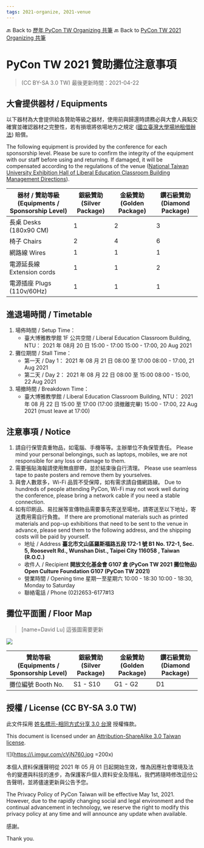 ```yaml
---
tags: 2021-organize, 2021-venue
---
```


🔙 Back to [歷年 PyCon TW Organizing 共筆](/ryPr7SFyP/%2FHM5mHCFKQCu7-W5ea8ITcw%3Fview)
🔙 Back to [PyCon TW 2021 Organizing 共筆](/Wb9vQrfJQk-5tPoPR23hwA)

# PyCon TW 2021 贊助攤位注意事項

> (CC BY-SA 3.0 TW) 
> 最後更新時間：2021-04-22

## 大會提供器材 / Equipments

以下器材為大會提供給各贊助等級之器材，使用前與歸還時請務必與大會人員點交確實並確認器材之完整性，若有損壞將依場地方之規定 ([國立臺灣大學場地租借辦法](http://www.aca.ntu.edu.tw/curri/statute/%E5%8D%9A%E9%9B%85%E6%95%99%E5%AD%B8%E9%A4%A8%E8%97%9D%E6%96%87%E7%A9%BA%E9%96%93%E5%80%9F%E7%94%A8%E7%AE%A1%E7%90%86%E8%A6%81%E9%BB%9E.pdf)) 賠償。

The following equipment is provided by the conference for each sponsorship level. Please be sure to confirm the integrity of the equipment with our staff before using and returning. If damaged, it will be compensated according to the regulations of the venue ([National Taiwan University Exhibition Hall of Liberal Education Classroom Building Management Directions](http://www.aca.ntu.edu.tw/curri/statute/%E5%8D%9A%E9%9B%85%E6%95%99%E5%AD%B8%E9%A4%A8%E8%97%9D%E6%96%87%E7%A9%BA%E9%96%93%E5%80%9F%E7%94%A8%E7%AE%A1%E7%90%86%E8%A6%81%E9%BB%9E.pdf)).

| 器材 / 贊助等級 </br>(Equipments / Sponsorship Level) | 銀級贊助 </br>(Silver Package) | 金級贊助 </br>(Golden Package) | 鑽石級贊助 </br>(Diamond Package)
|---|---|---|---|
| 長桌 Desks (180x90 CM) | 1 | 2 | 3 |
| 椅子 Chairs | 2 | 4 | 6 |
| 網路線 Wires | 1 | 1 | 1 |
| 電源延長線 Extension cords | 1 | 1 | 2 |
| 電源插座 Plugs (110v/60Hz) | 1 | 1 | 1 |

## 進退場時間 / Timetable

1. 場佈時間 / Setup Time：
    - 臺大博雅教學館 1F 公共空間 / Liberal Education Classroom Building, NTU：
        2021 年 08月 20 日 15:00 - 17:00
        15:00 - 17:00, 20 Aug 2021
2. 攤位期間 / Stall Time：
    - 第一天 / Day 1：
        2021 年 08 月 21 日 08:00 至 17:00
        08:00 - 17:00, 21 Aug 2021
    - 第二天 / Day 2：
        2021 年 08 月 22 日 08:00 至 15:00
        08:00 - 15:00, 22 Aug 2021
3. 場撤時間 / Breakdown Time：
	- 臺大博雅教學館 / Liberal Education Classroom Building, NTU：
        2021 年 08 月 22 日 15:00 至 17:00 (17:00 須撤離完畢)
        15:00 - 17:00, 22 Aug 2021 (must leave at 17:00)

## 注意事項 / Notice

1. 請自行保管貴重物品，如電腦、手機等等。主辦單位不負保管責任。
    Please mind your personal belongings, such as laptops, mobiles, we are not responsible for any loss or damage to them.
2. 需要張貼海報請使用無痕膠帶，並於結束後自行清理。
    Please use seamless tape to paste posters and remove them by yourselves.
3. 與會人數眾多，Wi-Fi 品質不受保障，如有需求請自備網路線。
    Due to hundreds of people attending PyCon, Wi-Fi may not work well during the conference, please bring a network cable if you need a stable connection.
4. 如有印刷品、易拉展等宣傳物品需要事先寄送至場地，請寄送至以下地址，寄送費用需自行負擔。
    If there are promotional materials such as printed materials and pop-up exhibitions that need to be sent to the venue in advance, please send them to the following address, and the shipping costs will be paid by yourself.
	- 地址 / Address
        **臺北市文山區羅斯福路五段 172-1 號 B1**
        **No. 172-1, Sec. 5, Roosevelt Rd., Wunshan Dist., Taipei City 116058 , Taiwan (R.O.C.)**
	- 收件人 / Recipient
	    **開放文化基金會 G107 倉 (PyCon TW 2021 攤位物品)**
        **Open Culture Foundation G107 (PyCon TW 2021)**
    - 營業時間 / Opening time
        星期一至星期六 10:00 - 18:30
        10:00 - 18:30, Monday to Saturday 
	- 聯絡電話 / Phone
        (02)2653-6177#13


## 攤位平面圖 / Floor Map

> [name=David Lu] 這張圖需要更新 

![](https://i.imgur.com/O8v1evu.png)

| 贊助等級 </br>(Equipments / Sponsorship Level) | 銀級贊助 </br>(Silver Package) | 金級贊助 </br>(Golden Package) | 鑽石級贊助 </br>(Diamond Package) |
|---|---|---|---|
| 攤位編號 Booth No. | S1 - S10 | G1 - G2 | D1 |


## 授權 / License (CC BY-SA 3.0 TW)

此文件採用 [姓名標示-相同方式分享 3.0 台灣](https://creativecommons.org/licenses/by-sa/3.0/tw/deed.zh_TW) 授權條款。

This document is licensed under an [Attribution-ShareAlike 3.0 Taiwan license](https://creativecommons.org/licenses/by-sa/3.0/tw/deed.zh_TW).

![](https://i.imgur.com/cVjN760.jpg =200x) 

本個人資料保護聲明從 2021 年 05 月 01 日起開始生效，惟為因應社會環境及法令的變遷與科技的進步，為保護客戶個人資料安全及隱私，我們將隨時修改這份公告聲明，並將儘速更新與公告予您。

The Privacy Policy of PyCon Taiwan will be effective May 1st, 2021. However, due to the rapidly changing social and legal environment and the continual advancement in technology, we reserve the right to modify this privacy policy at any time and will announce any update when available.

感謝。

Thank you.
